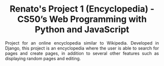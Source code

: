 <h1 align="center"> Renato's Project 1 (Encyclopedia) - CS50’s Web Programming with Python and JavaScript</h1>

<p align="justify">Project for an online encyclopedia similar to Wikipedia. Developed in Django, 
  this project is an encyclopedia where the user is able to search for pages and create pages, 
  in addition to several other features such as displaying random pages and editing.</p>


